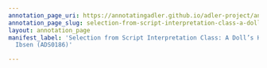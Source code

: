 ```yaml
---
annotation_page_uri: https://annotatingadler.github.io/adler-project/annotations/selection-from-script-interpretation-class-a-doll-s-house-by-henrik-ibsen-ads0186--canvas-1-body-language.json
annotation_page_slug: selection-from-script-interpretation-class-a-doll-s-house-by-henrik-ibsen-ads0186--canvas-1-body-language
layout: annotation_page
manifest_label: 'Selection from Script Interpretation Class: A Doll’s House by Henrik
  Ibsen (ADS0186)'

---
```

